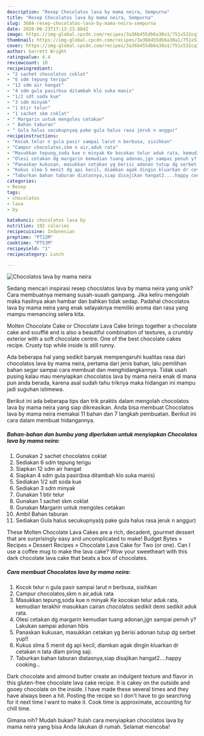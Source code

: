 ```yaml
---
description: "Resep Chocolatos lava by mama neira, Sempurna"
title: "Resep Chocolatos lava by mama neira, Sempurna"
slug: 3684-resep-chocolatos-lava-by-mama-neira-sempurna
date: 2020-06-23T17:13:23.084Z
image: https://img-global.cpcdn.com/recipes/3a36b455db6a30a1/751x532cq70/chocolatos-lava-by-mama-neira-foto-resep-utama.jpg
thumbnail: https://img-global.cpcdn.com/recipes/3a36b455db6a30a1/751x532cq70/chocolatos-lava-by-mama-neira-foto-resep-utama.jpg
cover: https://img-global.cpcdn.com/recipes/3a36b455db6a30a1/751x532cq70/chocolatos-lava-by-mama-neira-foto-resep-utama.jpg
author: Garrett Wright
ratingvalue: 4.4
reviewcount: 10
recipeingredient:
- "2 sachet chocolatos coklat"
- "6 sdm tepung terigu"
- "12 sdm air hangat"
- "4 sdm gula pasirbsa ditambah klo suka manis"
- "1/2 sdt soda kue"
- "3 sdm minyak"
- "1 btir telur"
- "1 sachet skm coklat"
- " Margarin untuk mengoles cetakan"
- " Bahan taburan"
- " Gula halus secukupnyaq pake gula halus rasa jeruk n anggur"
recipeinstructions:
- "Kocok telur n gula pasir sampai larut n berbusa, sisihkan"
- "Campur chocolatos,skm n air,aduk rata"
- "Masukkan tepung,soda kue n minyak Ke kocokan telur aduk rata, kemudian terakhir masukkan cairan chocolatos sedikit demi sedikit aduk rata."
- "Olesi cetakan dg margarin kemudian tuang adonan,jgn sampai penuh y? Lakukan sampai adonan hbis"
- "Panaskan kukusan, masukkan cetakan yg berisi adonan tutup dg serbet yup!!"
- "Kukus slma 5 menit dg api kecil, diamkan agak dingin kluarkan dr cetakan n tata dlam piring saji."
- "Taburkan bahan taburan diatasnya,siap disajikan hangat2....happy cooking..."
categories:
- Resep
tags:
- chocolatos
- lava
- by

katakunci: chocolatos lava by 
nutrition: 192 calories
recipecuisine: Indonesian
preptime: "PT22M"
cooktime: "PT53M"
recipeyield: "1"
recipecategory: Lunch

---
```



![Chocolatos lava by mama neira](https://img-global.cpcdn.com/recipes/3a36b455db6a30a1/751x532cq70/chocolatos-lava-by-mama-neira-foto-resep-utama.jpg)

Sedang mencari inspirasi resep chocolatos lava by mama neira yang unik? Cara membuatnya memang susah-susah gampang. Jika keliru mengolah maka hasilnya akan hambar dan bahkan tidak sedap. Padahal chocolatos lava by mama neira yang enak selayaknya memiliki aroma dan rasa yang mampu memancing selera kita.

Molten Chocolate Cake or Chocolate Lava Cake brings together a chocolate cake and soufflé and is also a beautiful combination of textures, a crumbly exterior with a soft chocolate centre. One of the best chocolate cakes recipe. Crusty top while inside is still runny.

Ada beberapa hal yang sedikit banyak mempengaruhi kualitas rasa dari chocolatos lava by mama neira, pertama dari jenis bahan, lalu pemilihan bahan segar sampai cara membuat dan menghidangkannya. Tidak usah pusing kalau mau menyiapkan chocolatos lava by mama neira enak di mana pun anda berada, karena asal sudah tahu triknya maka hidangan ini mampu jadi suguhan istimewa.


Berikut ini ada beberapa tips dan trik praktis dalam mengolah chocolatos lava by mama neira yang siap dikreasikan. Anda bisa membuat Chocolatos lava by mama neira memakai 11 bahan dan 7 langkah pembuatan. Berikut ini cara dalam membuat hidangannya.

<!--inarticleads1-->

##### Bahan-bahan dan bumbu yang diperlukan untuk menyiapkan Chocolatos lava by mama neira:

1. Gunakan 2 sachet chocolatos coklat
1. Sediakan 6 sdm tepung terigu
1. Siapkan 12 sdm air hangat
1. Siapkan 4 sdm gula pasir(bsa ditambah klo suka manis)
1. Sediakan 1/2 sdt soda kue
1. Sediakan 3 sdm minyak
1. Gunakan 1 btir telur
1. Gunakan 1 sachet skm coklat
1. Gunakan  Margarin untuk mengoles cetakan
1. Ambil  Bahan taburan
1. Sediakan  Gula halus secukupnya(q pake gula halus rasa jeruk n anggur)


These Molten Chocolate Lava Cakes are a rich, decadent, gourmet dessert that are surprisingly easy and uncomplicated to make! Budget Bytes » Recipes » Dessert Recipes » Chocolate Lava Cake for Two (or one). Can I use a coffee mug to make the lava cake? Wow your sweetheart with this dark chocolate lava cake that beats a box of chocolates. 

<!--inarticleads2-->

##### Cara membuat Chocolatos lava by mama neira:

1. Kocok telur n gula pasir sampai larut n berbusa, sisihkan
1. Campur chocolatos,skm n air,aduk rata
1. Masukkan tepung,soda kue n minyak Ke kocokan telur aduk rata, kemudian terakhir masukkan cairan chocolatos sedikit demi sedikit aduk rata.
1. Olesi cetakan dg margarin kemudian tuang adonan,jgn sampai penuh y? Lakukan sampai adonan hbis
1. Panaskan kukusan, masukkan cetakan yg berisi adonan tutup dg serbet yup!!
1. Kukus slma 5 menit dg api kecil, diamkan agak dingin kluarkan dr cetakan n tata dlam piring saji.
1. Taburkan bahan taburan diatasnya,siap disajikan hangat2....happy cooking...


Dark chocolate and almond butter create an indulgent texture and flavor in this gluten-free chocolate lava cake recipe. It is cakey on the outside and gooey chocolate on the inside. I have made these several times and they have always been a hit. Posting the recipe so I don&#39;t have to go searching for it next time I want to make it. Cook time is approximate, accounting for chill time. 

Gimana nih? Mudah bukan? Itulah cara menyiapkan chocolatos lava by mama neira yang bisa Anda lakukan di rumah. Selamat mencoba!
